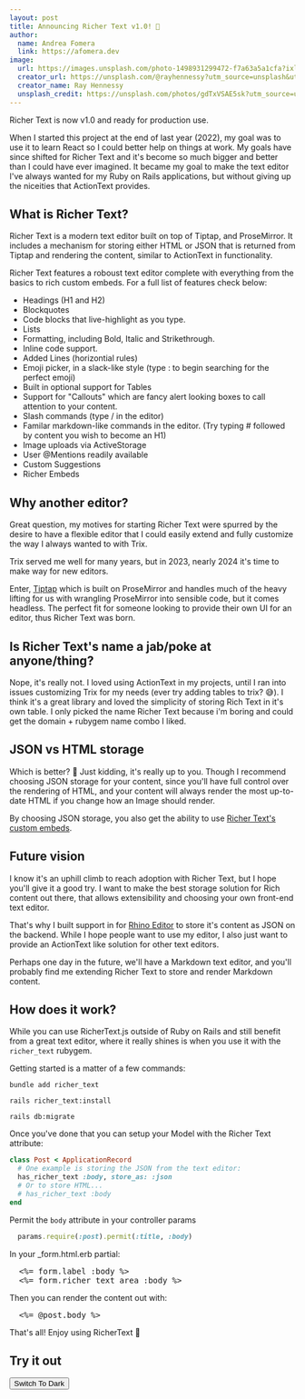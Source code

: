 ```yaml
---
layout: post
title: Announcing Richer Text v1.0! 🎉
author:
  name: Andrea Fomera
  link: https://afomera.dev
image:
  url: https://images.unsplash.com/photo-1498931299472-f7a63a5a1cfa?ixlib=rb-4.0.3&ixid=M3wxMjA3fDB8MHxwaG90by1wYWdlfHx8fGVufDB8fHx8fA%3D%3D&auto=format&fit=crop&w=4091&q=80
  creator_url: https://unsplash.com/@rayhennessy?utm_source=unsplash&utm_medium=referral&utm_content=creditCopyText
  creator_name: Ray Hennessy
  unsplash_credit: https://unsplash.com/photos/gdTxVSAE5sk?utm_source=unsplash&utm_medium=referral&utm_content=creditCopyText
---
```


Richer Text is now v1.0 and ready for production use.

When I started this project at the end of last year (2022), my goal was to use it to learn React so I could better help on things at work. My goals have since shifted for Richer Text and it's become so much bigger and better than I could have ever imagined. It became my goal to make the text editor I've always wanted for my Ruby on Rails applications, but without giving up the niceities that ActionText provides.

## What is Richer Text?

Richer Text is a modern text editor built on top of Tiptap, and ProseMirror. It includes a mechanism for storing either HTML or JSON that is returned from Tiptap and rendering the content, similar to ActionText in functionality.

Richer Text features a roboust text editor complete with everything from the basics to rich custom embeds. For a full list of features check below:

- Headings (H1 and H2)
- Blockquotes
- Code blocks that live-highlight as you type.
- Lists
- Formatting, including Bold, Italic and Strikethrough.
- Inline code support.
- Added Lines (horizontial rules)
- Emoji picker, in a slack-like style (type : to begin searching for the perfect emoji)
- Built in optional support for Tables
- Support for "Callouts" which are fancy alert looking boxes to call attention to your content.
- Slash commands (type / in the editor)
- Familar markdown-like commands in the editor. (Try typing # followed by content you wish to become an H1)
- Image uploads via ActiveStorage
- User @Mentions readily available
- Custom Suggestions
- Richer Embeds

## Why another editor?

Great question, my motives for starting Richer Text were spurred by the desire to have a flexible
editor that I could easily extend and fully customize the way I always wanted to with Trix.

Trix served me well for many years, but in 2023, nearly 2024 it's time to make way for new editors.

Enter, [Tiptap](https://tiptap.dev) which is built on ProseMirror and handles much of the heavy lifting for us with wrangling ProseMirror into sensible code, but it comes headless. The perfect fit for someone looking to provide their own UI for an editor, thus Richer Text was born.

## Is Richer Text's name a jab/poke at anyone/thing?

Nope, it's really not. I loved using ActionText in my projects, until I ran into issues customizing Trix for my needs (ever try adding tables to trix? 😅). I think it's a great library and loved the simplicity of storing Rich Text in it's own table. I only picked the name Richer Text because i'm boring and could get the domain + rubygem name combo I liked.

## JSON vs HTML storage

Which is better? 🤪 Just kidding, it's really up to you. Though I recommend choosing JSON storage for your content, since you'll have full control over the rendering of HTML, and your content will always render the most up-to-date HTML if you change how an Image should render.

By choosing JSON storage, you also get the ability to use <a href="/ruby-on-rails/embeds" target="_blank">Richer Text's custom embeds</a>.

## Future vision

I know it's an uphill climb to reach adoption with Richer Text, but I hope you'll give it a good try. I want to make the best storage solution for Rich content out there, that allows extensibility and choosing your own front-end text editor.

That's why I built support in for <a href="https://rhino-editor.vercel.app" target="_blank">Rhino Editor</a> to store it's content as JSON on the backend. While I hope people want to use my editor, I also just want to provide an ActionText like solution for other text editors.

Perhaps one day in the future, we'll have a Markdown text editor, and you'll probably find me extending Richer Text to store and render Markdown content.

## How does it work?

While you can use RicherText.js outside of Ruby on Rails and still benefit from a great text editor, where it really shines is when you use it with the `richer_text` rubygem.

Getting started is a matter of a few commands:

```
bundle add richer_text

rails richer_text:install

rails db:migrate
```

Once you've done that you can setup your Model with the Richer Text attribute:

```ruby
class Post < ApplicationRecord
  # One example is storing the JSON from the text editor:
  has_richer_text :body, store_as: :json
  # Or to store HTML...
  # has_richer_text :body
end
```

Permit the `body` attribute in your controller params

```ruby
  params.require(:post).permit(:title, :body)
```

In your \_form.html.erb partial:

<pre>
  &lt;%= form.label :body %&gt;
  &lt;%= form.richer_text_area :body %&gt;
</pre>

Then you can render the content out with:

<pre>
  &lt;%= @post.body %&gt;
</pre>

That's all! Enjoy using RicherText 🥳

## Try it out

<div id="#theme-switcher">
  <button>Switch To Dark</button>
</div>
<input type="hidden" id="foobar" />
<richer-text-editor embeds-path="/richer-text-embeds" custom-suggestions='[{ "name": "snippets", "trigger": "!", "path": "snippets.json" },{ "name": "snippets2", "trigger": "{{", "path": "snippets2.json" }]' mentionable-users-path="/users.json" tables="true" input="foobar" callouts="true" bubble-menu-options='{ "highlight": false }' content="<div class='callout' data-color='gray'>

<p style='text-align: center'><strong><span style='font-size: 20px'>Welcome to RicherText</span></strong></p>
<p>RicherText aims to provide an alternative solution to using ActionText and Trix in Ruby on Rails. It uses a rich text editor based on TipTap (which itself is based on ProseMirror).</p>
</div>
<richer-text-embed sgid='1234'></richer-text-embed>

<h1>We have H1 headings</h1>
<p>We also have @mentions see an example here: <span data-type='mention' class='richer-text--mention' data-id='gid://app/User/2' data-label='Jane Doe' data-avatar-url='https://i.pravatar.cc/64?img=5' contenteditable='false'><img class='richer-text--mention-img' src='https://i.pravatar.cc/64?img=5' alt='Jane Doe'><span class='richer-text--mention-label'>Jane Doe</span></span>, coming at you live from a Richer Text Editor near you.</p>
<p>Not only do we have headings, and regular paragraphs, you can find an example ✨ <strong>Table</strong> ✨ below. Mind blowing stuff, isn't it? You can use the / insert menu to insert a Table</p>
<table>
  <tbody>
    <tr>
      <th>Name</th>
      <th colspan='3'>Description</th>
    </tr>
    <tr>
      <td>Cyndi Lauper</td>
      <td>singer</td>
      <td>songwriter</td>
      <td>actress</td>
    </tr>
  </tbody>
</table>

<p>Tables are an opt-in feature, so you'll need to pass <code>tables: true</code> to enable them where you want them.</p>
<h2>We have H2 headings</h2>
<p>Some text here</p>
<p>Code blocks? <em>We've got those!</em> It'll even <strong>syntax highlight</strong> as you type, try it! (Shift+Enter to exit a codeblock) Try hitting tab while you're in a codeblock too 😀.</p>
<pre>class Playground < ApplicationRecord
  has_richer_text :body
  
  validates :title, presence: true
end</pre>

<p>Need to support images in your text body? We can do that with three sizing options, small, medium and large.</p>
<img src='https://images.unsplash.com/photo-1563089145-599997674d42?ixlib=rb-4.0.3&ixid=M3wxMjA3fDB8MHxwaG90by1wYWdlfHx8fGVufDB8fHx8fA%3D%3D&auto=format&fit=crop&w=5340&q=80'>
<p>Photo by <a href='https://unsplash.com/@jrkorpa?utm_source=unsplash&utm_medium=referral&utm_content=creditCopyText'>Jr Korpa</a> on <a href='https://unsplash.com/photos/9XngoIpxcEo?utm_source=unsplash&utm_medium=referral&utm_content=creditCopyText'>Unsplash</a></p>

<richer-text-embed sgid='1235'></richer-text-embed>

" placeholder="Write something..."></richer-text-editor>
